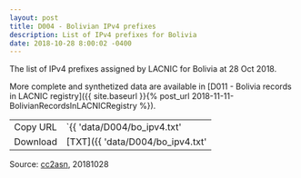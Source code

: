 ```yaml
---
layout: post
title: D004 - Bolivian IPv4 prefixes
description: List of IPv4 prefixes for Bolivia
date: 2018-10-28 8:00:02 -0400
---
```


The list of IPv4 prefixes assigned by LACNIC for Bolivia at 28 Oct 2018.

More complete and synthetized data are available in [D011 - Bolivia records in LACNIC registry]({{ site.baseurl }}{% post_url 2018-11-11-BolivianRecordsInLACNICRegistry %}).

|          |                                                |
| -------- | ---------------------------------------------- |
| Copy URL | `{{ 'data/D004/bo_ipv4.txt' | absolute_url }}` |
| Download | [TXT]({{ 'data/D004/bo_ipv4.txt'               | relative_url }}) |

Source: [cc2asn](https://www.cc2asn.com/data/bo_ipv4), 20181028

